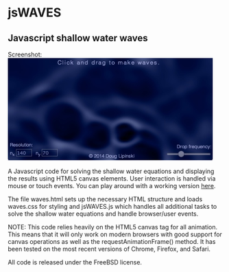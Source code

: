 jsWAVES
===========================

## Javascript shallow water waves 

Screenshot:  
![screenshot](./waves.jpg)

A Javascript code for solving the shallow water equations and displaying the results using HTML5 canvas elements. User interaction is handled via mouse or touch events. You can play around with a working version [here](http://vonkarman.mae.ufl.edu/~dmlipinski/interactive/waves.html).

The file waves.html sets up the necessary HTML structure and loads waves.css for styling and jsWAVES.js which handles all additional tasks to solve the shallow water equations and handle browser/user events.

NOTE: This code relies heavily on the HTML5 canvas tag for all animation. This means that it will only work on modern browsers with good support for canvas operations as well as the requestAnimationFrame() method. It has been tested on the most recent versions of Chrome, Firefox, and Safari.

All code is released under the FreeBSD license.
